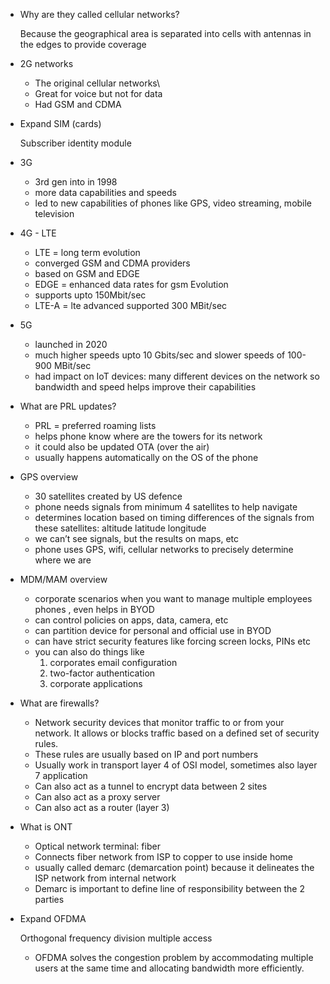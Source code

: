 - Why are they called cellular networks?
    
    Because the geographical area is separated into cells with antennas in the edges to provide coverage
    
- 2G networks
    - The original cellular networks\
    - Great for voice but not for data
    - Had GSM and CDMA
- Expand SIM (cards)
    
    Subscriber identity module
    
- 3G
    - 3rd gen into in 1998
    - more data capabilities and speeds
    - led to new capabilities of phones like GPS, video streaming, mobile television
- 4G - LTE
    - LTE = long term evolution
    - converged GSM and CDMA providers
    - based on GSM and EDGE
    - EDGE = enhanced data rates for gsm Evolution
    - supports upto 150Mbit/sec
    - LTE-A = lte advanced supported 300 MBit/sec
- 5G
    - launched in 2020
    - much higher speeds upto 10 Gbits/sec and slower speeds of 100-900 MBit/sec
    - had impact on IoT devices: many different devices on the network so bandwidth and speed helps improve their capabilities
- What are PRL updates?
    - PRL = preferred roaming lists
    - helps phone know where are the towers for its network
    - it could also be updated OTA (over the air)
    - usually happens automatically on the OS of the phone
- GPS overview
    - 30 satellites created by US defence
    - phone needs signals from minimum 4 satellites to help navigate
    - determines location based on timing differences of the signals from these satellites: altitude latitude longitude
    - we can’t see signals, but the results on maps, etc
    - phone uses GPS, wifi, cellular networks to precisely determine where we are
- MDM/MAM overview
    - corporate  scenarios when you want to manage multiple employees phones , even helps in BYOD
    - can control policies on apps, data, camera, etc
    - can partition device for personal and official use in BYOD
    - can have strict security features like forcing screen locks, PINs etc
    - you can also do things like
        1. corporates email configuration
        2. two-factor authentication
        3. corporate applications
- What are firewalls?
    - Network security devices that monitor traffic to or from your network. It allows or blocks traffic based on a defined set of security rules.
    - These rules are usually based on IP and port numbers
    - Usually work in transport layer 4 of OSI model, sometimes also layer 7 application
    - Can also act as a tunnel to encrypt data between 2 sites
    - Can also act as a proxy server
    - Can also act as a router (layer 3)
- What is ONT
    - Optical network terminal: fiber
    - Connects fiber network from ISP to copper to use inside home
    - usually called demarc (demarcation point) because it delineates the ISP network from internal network
    - Demarc is important to define line of responsibility between the 2 parties
- Expand OFDMA
    
    Orthogonal frequency division multiple access
    
    - OFDMA solves the congestion problem by accommodating multiple users at the same time and allocating bandwidth more efficiently.
